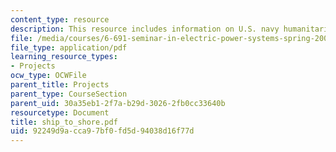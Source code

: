 ```yaml
---
content_type: resource
description: This resource includes information on U.S. navy humanitarian relief.
file: /media/courses/6-691-seminar-in-electric-power-systems-spring-2006/92249d9acca97bf0fd5d94038d16f77d_ship_to_shore.pdf
file_type: application/pdf
learning_resource_types:
- Projects
ocw_type: OCWFile
parent_title: Projects
parent_type: CourseSection
parent_uid: 30a35eb1-2f7a-b29d-3026-2fb0cc33640b
resourcetype: Document
title: ship_to_shore.pdf
uid: 92249d9a-cca9-7bf0-fd5d-94038d16f77d
---
```

